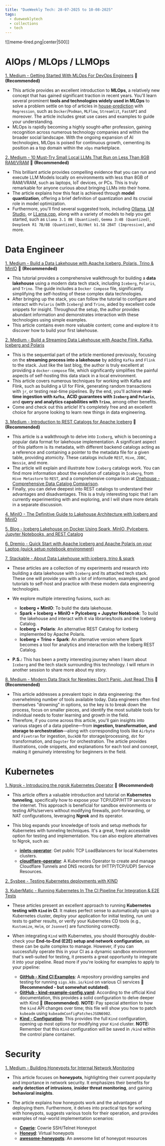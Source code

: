 ```yaml
---
title: "DueWeekly Tech: 28-07-2025 to 10-08-2025"
tags:
  - dueweeklytech
  - collections
  - tech
---
```



![[meme-tired.png|center|500]]

# AIOps / MLOps / LLMOps

[1. Medium  - Getting Started With MLOps For DevOps Engineers](https://medium.com/aws-in-plain-english/getting-started-with-mlops-for-devops-engineers-5eb8a1df08cc) 🌟 **(Recommended)**

- This article provides an excellent introduction to **MLOps**, a relatively new concept that has gained significant traction in recent years. You'll learn several prominent **tools and technologies widely used in MLOps** to solve a problem settle on top of articles in [house-prediction](https://github.com/mlopsbootcamp/house-price-predictor) with `Regression`, such as `Docker`/`Podman`, `MLFlow`, `Streamlit`, `FastAPI` and moreover. The article includes great use cases and examples to guide your understanding.
- MLOps is rapidly becoming a highly sought-after profession, gaining recognition across numerous technology companies and within the broader social landscape. With the ongoing expansion of AI technologies, MLOps is poised for continuous growth, cementing its position as a top domain within the `xOps` marketplace.

[2. Medium - 10 Must-Try Small Local LLMs That Run on Less Than 8GB RAM/VRAM](https://garysvenson09.medium.com/10-must-try-small-local-llms-that-run-on-less-than-8gb-ram-vram-aea836d8a85b) 🌟 **(Recommended)**

- This brilliant article provides compelling evidence that you can run and execute LLM Models locally on environments with less than 8GB of RAM/VRAM, such as laptops, IoT devices, or PCs. This is truly remarkable for anyone curious about bringing LLMs into their home.
- The article explains how this feat is achieved through **model quantization**, offering a brief definition of quantization and its crucial role in model optimization.
- Furthermore, you'll find several suggested tools, including [Ollama](https://ollama.com/), [LM Studio](http://lmstudio.ai/), or [LLama.cpp](https://github.com/ggml-org/llama.cpp), along with a variety of models to help you get started, such as `Llama 3.1 8B (Quantized)`, `Gemma 3:4B (Quantized)`, `DeepSeek R1 7B/8B (Quantized)`, `BitNet b1.58 2B4T (Impressive)`, and more.
# Data Engineer

[1. Medium - Build a Data Lakehouse with Apache Iceberg, Polaris, Trino & MinIO](https://medium.com/@gilles.philippart/build-a-data-lakehouse-with-apache-iceberg-polaris-trino-minio-349c534ecd98) 🌟 **(Recommended)**

- This tutorial provides a comprehensive walkthrough for building a **data lakehouse** using a modern data tech stack, including `Iceberg`, `Polaris`, and `Trino`. The guide includes a `Docker Compose` file, significantly simplifying the self-hosting of these complex data technologies.
- After bringing up the stack, you can follow the tutorial to configure and interact with `Polaris` (with `Iceberg`) and `Trino`, aided by excellent code snippets for insight. Throughout the setup, the author provides abundant information and demonstrates interaction with these technologies using simple examples.
- This article contains even more valuable content; come and explore it to discover how to build your first lakehouse.

[2. Medium - Build a Streaming Data Lakehouse with Apache Flink, Kafka, Iceberg and Polaris](https://medium.com/@gilles.philippart/build-a-streaming-data-lakehouse-with-apache-flink-kafka-iceberg-and-polaris-473c47e04525)

- This is the sequential part of the article mentioned previously, focusing on the **streaming process into a lakehouse** by adding `Kafka` and `Flink` to the stack. Just like the last blog, the author is truly excellent at providing a `docker-compose` file, which significantly simplifies the painful aspects of self-hosting this data stack in a local environment.
- This article covers numerous techniques for working with Kafka and Flink, such as building a UI for Flink, generating random transactions with `jr`, or testing real-time pipelines. By the end, you'll achieve **real-time ingestion with `Kafka`**, **ACID guarantees with `Iceberg` and `Polaris`**, and **query and analytics capabilities with `Trino`**, among other benefits.
- Come and check out this article! It's completely free and an excellent choice for anyone looking to learn new things in data engineering.

[3. Medium - Introduction to REST Catalogs for Apache Iceberg](https://medium.com/datastrato/introduction-to-rest-catalogs-for-apache-iceberg-5ee4b6d05eaa) 🌟 **(Recommended)**

- This article is a walkthrough to delve into `Iceberg`, which is becoming a popular data format for lakehouse implementation. A significant aspect of this platform is its metadata, with different backend catalogs acting as a reference and containing a pointer to the metadata file for a given table, providing atomicity. These catalogs include `REST`, `Hive`, `JDBC`, `Nessie`, and more.
- The article will explain and illustrate how `Iceberg` catalogs work. You can find more information about the evolution of catalogs in `Iceberg`, from `Hive Metastore` to `REST`, and a comprehensive comparison at [Onehouse - Comprehensive Data Catalog Comparison](https://www.onehouse.ai/blog/comprehensive-data-catalog-comparison).
- Finally, you can delve deepest into REST catalogs to understand their advantages and disadvantages. This is a truly interesting topic that I am currently experimenting with and exploring, and I will share more details in a separate discussion.

[4. MinIO - The Definitive Guide to Lakehouse Architecture with Iceberg and MinIO](https://blog.min.io/lakehouse-architecture-iceberg-minio/)

[5. Blog - Iceberg Lakehouse on Docker Using Spark, MinIO, PyIceberg, Jupyter Notebooks, and REST Catalog](https://tributarydata.substack.com/p/iceberg-lakehouse-on-docker-using)

[6. Dremio - Quick Start with Apache Iceberg and Apache Polaris on your Laptop (quick setup notebook environment)](https://www.dremio.com/blog/quick-start-with-apache-iceberg-and-apache-polaris-on-your-laptop-quick-setup-notebook-environment/)

[7. Stackable - About Data Lakehouse with iceberg, trino & spark](https://docs.stackable.tech/home/stable/demos/data-lakehouse-iceberg-trino-spark/)

- These articles are a collection of my experiments and research into building a data lakehouse with `Iceberg` and its attached tech stack. These one will provide you with a lot of information, examples, and good tutorials to self-host and practice with these modern data engineering technologies.
- We explore multiple interesting fusions, such as:

    - **Iceberg + MinIO**: To build the data lakehouse.
    - **Spark + Iceberg + MinIO + PyIceberg + Jupyter Notebook**: To build the lakehouse and interact with it via libraries/tools and the Iceberg Catalog.
    - **Iceberg + Polaris**: An alternative REST Catalog for Iceberg implemented by Apache Polaris.
    - **Iceberg + Trino + Spark**: An alternative version where Spark becomes a tool for analytics and interaction with the Iceberg REST Catalog.
- **P.S.:** This has been a pretty interesting journey when I learn about `Iceberg` and the tech stack surrounding this technology. I will return in another session to share more about my story.

[8. Medium - Modern Data Stack for Newbies: Don’t Panic, Just Read This](https://medium.com/stackademic/modern-data-stack-for-newbies-dont-panic-just-read-this-d9a4b7bd90f3) 🌟 **(Recommended)**

- This article addresses a prevalent topic in data engineering: the overwhelming number of tools available today. Data engineers often find themselves "drowning" in options, so the key is to break down the process, focus on smaller pieces, and identify the most suitable tools for individual needs to foster learning and growth in the field.
- Therefore, if you come across this article, you'll gain insights into various stages of a data pipeline—from **ingestion, transformation, and storage to orchestration**—along with corresponding tools like `Airbyte` and `Fivetran` for ingestion, `DuckDB` for storage/processing, `dbt` for transformation, and `Dagster` for orchestration. The article provides illustrations, code snippets, and explanations for each tool and concept, making it genuinely interesting for beginners in the field.
# Kubernetes

[1. Ngrok - Introducing the ngrok Kubernetes Operator](https://ngrok.com/blog-post/ngrok-k8s) 🌟 **(Recommended)**

- This article offers a valuable introduction and tutorial on **Kubernetes tunneling**, specifically how to expose your TCP/UDP/HTTP services to the internet. This approach is beneficial for sandbox environments or testing APIs/servers without modifying firewalls, port-forwarding, or NAT configurations, leveraging **Ngrok** and its operator.
- This blog expands your knowledge of tools and setup methods for Kubernetes with tunneling techniques. It's a great, freely accessible option for testing and implementation. You can also explore alternatives to Ngrok, such as:
    
    - **[inlets-operator](https://github.com/inlets/inlets-operator)**: Get public TCP LoadBalancers for local Kubernetes clusters.
    - **[cloudflare-operator](https://github.com/adyanth/cloudflare-operator)**: A Kubernetes Operator to create and manage Cloudflare Tunnels and DNS records for (HTTP/TCP/UDP) Service Resources.

[2. Sysbee - Testing Kubernetes deployments with KIND](https://www.sysbee.net/blog/kind-testing-kubernetes-deployments/)

[3. KuberMatic - Running Kubernetes In The CI Pipeline For Integration & E2E Tests](https://www.kubermatic.com/blog/2019-03-12-running-kubernetes-in-the-ci-pipeline/)

- These articles present an excellent approach to running **Kubernetes testing with `Kind` in CI**. It makes perfect sense to automatically spin up a Kubernetes cluster, deploy your application for initial testing, run unit tests to gather results, or verify your Kubernetes CD tools (e.g., `Kustomize`, `Helm`, or `Jsonnet`) are functioning correctly.
- When integrating `Kind` with Kubernetes, you should thoroughly double-check your **End-to-End (E2E) setup and network configuration**, as these can be quite complex to manage. However, if you can successfully operate this in your CI as a dynamic sandbox environment that's well-suited for testing, it presents a great opportunity to integrate it into your pipeline. Read more if you're looking for examples to apply to your pipeline:
    
    - **[GitHub - Kind CI Examples](https://github.com/kind-ci/examples)**: A repository providing samples and testing for running `sigs.k8s.io/kind` on various CI services 🌟 **(Recommended - but somewhat outdated)**.
    - **[GitHub - kind-example-config.yaml](https://github.com/kubernetes-sigs/kind/blob/main/site/content/docs/user/kind-example-config.yaml)**: According to the official Kind documentation, this provides a solid configuration to delve deeper with Kind 🌟 **(Recommended)**. **NOTE:** Pay special attention to how the `kind` API changes over time; this file will show you how to patch `kubeadm` using `kubeadmConfigPatchesJSON6902`.
    - **[Kind - Configuration](https://kind.sigs.k8s.io/docs/user/configuration/)**: This provides the full `Kind` configuration, opening up most options for modifying your `Kind` cluster. **NOTE:** Remember that this `Kind` configuration will be saved in `/kind` within the control plane container.
# Security

[1. Medium - Building Honeypots for Internal Network Monitoring](https://medium.com/@cyberw1ng/building-honeypots-for-internal-network-monitoring-e390d03c86fb)

- This article focuses on **honeypots**, highlighting their current popularity and importance in network security. It emphasizes their benefits for **early detection of intrusions**, **insider threat monitoring**, and gaining **behavioral insights**.
- The article explains how honeypots work and the advantages of deploying them. Furthermore, it delves into practical tips for working with honeypots, suggests various tools for their operation, and provides examples of real-world implementation scenarios:
    
    - **[Cowrie](https://github.com/cowrie/cowrie)**: Cowrie SSH/Telnet Honeypot
    - **[Honeyd](https://github.com/DataSoft/Honeyd)**: Virtual honeypots
    - **[awesome-honeypots](https://github.com/paralax/awesome-honeypots)**: An awesome list of honeypot resources
